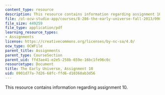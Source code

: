 ```yaml
---
content_type: resource
description: This resource contains information regarding assignment 10.
file: /ol-ocw-studio-app/courses/8-286-the-early-universe-fall-2013/0901d77a7d2668fcffd6d10360ab3d56_MIT8_286F13_ps10.pdf
file_size: 449259
file_type: application/pdf
learning_resource_types:
- Assignments
license: https://creativecommons.org/licenses/by-nc-sa/4.0/
ocw_type: OCWFile
parent_title: Assignments
parent_type: CourseSection
parent_uid: ffd3ae41-e2e5-258b-659e-16bc1fe96c0c
resourcetype: Document
title: The Early Universe, Assignment 10
uid: 0901d77a-7d26-68fc-ffd6-d10360ab3d56
---
```

This resource contains information regarding assignment 10.